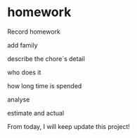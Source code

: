 # homework

Record homework

add family

describe the chore`s detail

who does it

how long time is spended

analyse 

estimate and actual

From today, I will keep update this project!

